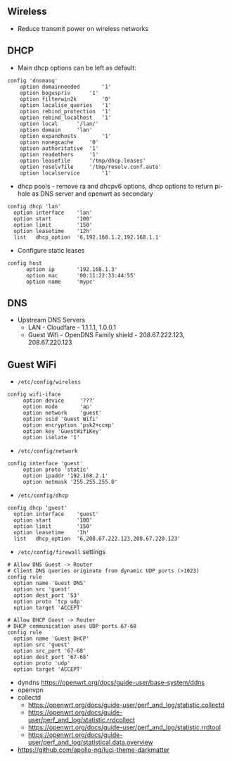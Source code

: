 ## Wireless
* Reduce transmit power on wireless networks
## DHCP
  * Main dhcp options can be left as default:
  ```
  config 'dnsmasq'
	  option domainneeded		'1'
	  option boguspriv		'1'
	  option filterwin2k		'0'
	  option localise_queries	'1'
	  option rebind_protection	'1'
	  option rebind_localhost	'1'
	  option local		'/lan/'
	  option domain		'lan'
	  option expandhosts		'1'
	  option nonegcache		'0'
	  option authoritative	'1'
	  option readethers		'1'
	  option leasefile		'/tmp/dhcp.leases'
	  option resolvfile		'/tmp/resolv.conf.auto'
	  option localservice		'1'
  ```
  * dhcp pools - remove ra and dhcpv6 options, dhcp options to return pi-hole as DNS server and openwrt as secondary
  ```
  config dhcp 'lan'
	option interface	'lan'
	option start		'100'
	option limit		'150'
	option leasetime	'12h'
	list   dhcp_option	'6,192.168.1.2,192.168.1.1'
  ```
  * Configure static leases
  ```
  config host
        option ip       '192.168.1.3'
        option mac      '00:11:22:33:44:55'
        option name     'mypc'
  ```
## DNS
* Upstream DNS Servers
  * LAN - Cloudfare - 1.1.1.1, 1.0.0.1
  * Guest Wifi - OpenDNS Family shield - 208.67.222.123, 208.67.220.123
  
## Guest WiFi
  * `/etc/config/wireless`
  ```
  config wifi-iface
       option device     '???'
       option mode       'ap'
       option network    'guest'
       option ssid 'Guest Wifi'
       option encryption 'psk2+ccmp'
       option key 'GuestWifiKey'
       option isolate '1'
  ```  
  * `/etc/config/network`
  ```
  config interface 'guest'
       option proto 'static'
       option ipaddr '192.168.2.1'
       option netmask '255.255.255.0'
  ```
  * `/etc/config/dhcp`
  ```
  config dhcp 'guest'
    option interface	'guest'
    option start		'100'
    option limit		'150'
    option leasetime	'1h'
    list   dhcp_option	'6,208.67.222.123,208.67.220.123'
  ```
  * `/etc/config/firewall` settings
  ```
  # Allow DNS Guest -> Router
  # Client DNS queries originate from dynamic UDP ports (>1023) 
  config rule
    option name 'Guest DNS'
    option src 'guest'
    option dest_port '53'
    option proto 'tcp udp'
    option target 'ACCEPT'
    
  # Allow DHCP Guest -> Router
  # DHCP communication uses UDP ports 67-68
  config rule
    option name 'Guest DHCP'
    option src 'guest'
    option src_port '67-68'
    option dest_port '67-68'
    option proto 'udp'
    option target 'ACCEPT'
  ```
* dyndns https://openwrt.org/docs/guide-user/base-system/ddns
* openvpn
* collectd
  * https://openwrt.org/docs/guide-user/perf_and_log/statistic.collectd
  * https://openwrt.org/docs/guide-user/perf_and_log/statistic.rrdcollect
  * https://openwrt.org/docs/guide-user/perf_and_log/statistic.rrdtool
  * https://openwrt.org/docs/guide-user/perf_and_log/statistical.data.overview
* https://github.com/apollo-ng/luci-theme-darkmatter
